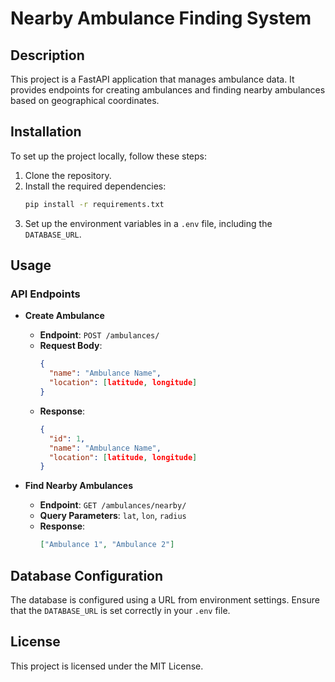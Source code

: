 # Nearby Ambulance Finding System

## Description
This project is a FastAPI application that manages ambulance data. It provides endpoints for creating ambulances and finding nearby ambulances based on geographical coordinates.

## Installation
To set up the project locally, follow these steps:
1. Clone the repository.
2. Install the required dependencies:
   ```bash
   pip install -r requirements.txt
   ```
3. Set up the environment variables in a `.env` file, including the `DATABASE_URL`.

## Usage
### API Endpoints
- **Create Ambulance**
  - **Endpoint**: `POST /ambulances/`
  - **Request Body**:
    ```json
    {
      "name": "Ambulance Name",
      "location": [latitude, longitude]
    }
    ```
  - **Response**:
    ```json
    {
      "id": 1,
      "name": "Ambulance Name",
      "location": [latitude, longitude]
    }
    ```

- **Find Nearby Ambulances**
  - **Endpoint**: `GET /ambulances/nearby/`
  - **Query Parameters**: `lat`, `lon`, `radius`
  - **Response**:
    ```json
    ["Ambulance 1", "Ambulance 2"]
    ```

## Database Configuration
The database is configured using a URL from environment settings. Ensure that the `DATABASE_URL` is set correctly in your `.env` file.

## License
This project is licensed under the MIT License.
